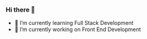 ### Hi there 👋
- 🌱 I’m currently learning Full Stack Development 
- 🔭 I’m currently working on Front End Development
<!--
**Partha2024/Partha2024** is a ✨ _special_ ✨ repository because its `README.md` (this file) appears on your GitHub profile.

Here are some ideas to get you started:

- 🔭 I’m currently working on Software Development
- 🌱 I’m currently learning Full Stack Development
- 👯 I’m looking to collaborate on ...
- 🤔 I’m looking for help with ...
- 💬 Ask me about ...
- 📫 How to reach me: ...
- 😄 Pronouns: ...
- ⚡ Fun fact: ...
-->
